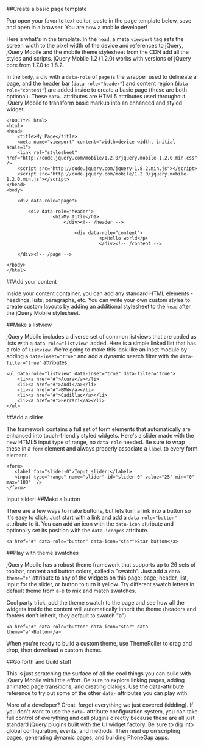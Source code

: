 ##Create a basic page template

Pop open your favorite text editor, paste in the page template below, save and open in a browser. You are now a mobile developer!  

Here's what's in the template. In the `head`, a meta `viewport` tag sets the screen width to the pixel width of the device and references to jQuery, jQuery Mobile and the mobile theme stylesheet from the CDN add all the styles and scripts. jQuery Mobile 1.2 (1.2.0) works with versions of jQuery core from 1.7.0 to 1.8.2.  

In the `body`, a div with a `data-role` of `page` is the wrapper used to delineate a page, and the header bar (`data-role="header"`) and content region (`data-role="content"`) are added inside to create a basic page (these are both optional). These `data-` attributes are HTML5 attributes used throughout jQuery Mobile to transform basic markup into an enhanced and styled widget.  

    <!DOCTYPE html> 
    <html> 
    <head> 
        <title>My Page</title> 
        <meta name="viewport" content="width=device-width, initial-scale=1"> 
        <link rel="stylesheet" href="http://code.jquery.com/mobile/1.2.0/jquery.mobile-1.2.0.min.css" />
        <script src="http://code.jquery.com/jquery-1.8.2.min.js"></script>
        <script src="http://code.jquery.com/mobile/1.2.0/jquery.mobile-1.2.0.min.js"></script>
    </head> 
    <body> 

        <div data-role="page">

	        <div data-role="header">
		             <h1>My Title</h1>
			             </div><!-- /header -->

				             <div data-role="content">	
					     	          <p>Hello world</p>		
							          </div><!-- /content -->

        </div><!-- /page -->

    </body>
    </html>


##Add your content

Inside your content container, you can add any standard HTML elements - headings, lists, paragraphs, etc. You can write your own custom styles to create custom layouts by adding an additional stylesheet to the `head` after the jQuery Mobile stylesheet.  

##Make a listview

jQuery Mobile includes a diverse set of common listviews that are coded as lists with a `data-role="listview"` added. Here is a simple linked list that has a role of `listview`. We're going to make this look like an inset module by adding a `data-inset="true"` and add a dynamic search filter with the `data-filter="true"` attributes.  

    <ul data-role="listview" data-inset="true" data-filter="true">
    	<li><a href="#">Acura</a></li>
    	<li><a href="#">Audi</a></li>
    	<li><a href="#">BMW</a></li>
    	<li><a href="#">Cadillac</a></li>
    	<li><a href="#">Ferrari</a></li>
    </ul>

 
##Add a slider

The framework contains a full set of form elements that automatically are enhanced into touch-friendly styled widgets. Here's a slider made with the new HTML5 input type of range, no `data-role` needed. Be sure to wrap these in a `form` element and always properly associate a `label` to every form element.  

    <form>
       <label for="slider-0">Input slider:</label>
       <input type="range" name="slider" id="slider-0" value="25" min="0" max="100"  />
    </form>

Input slider:
##Make a button

There are a few ways to make buttons, but lets turn a link into a button so it's easy to click. Just start with a link and add a `data-role="button"` attribute to it. You can add an icon with the `data-icon` attribute and optionally set its position with the `data-iconpos` attribute.  

    <a href="#" data-role="button" data-icon="star">Star button</a>
 
##Play with theme swatches

jQuery Mobile has a robust theme framework that supports up to 26 sets of toolbar, content and button colors, called a "swatch". Just add a `data-theme="e"` attribute to any of the widgets on this page: page, header, list, input for the slider, or button to turn it yellow. Try different swatch letters in default theme from a-e to mix and match swatches.  

Cool party trick: add the theme swatch to the page and see how all the widgets inside the content will automatically inherit the theme (headers and footers don't inherit, they default to swatch "a").

    <a href="#" data-role="button" data-icon="star" data-theme="a">Button</a>

When you're ready to build a custom theme, use ThemeRoller to drag and drop, then download a custom theme.  

##Go forth and build stuff  

This is just scratching the surface of all the cool things you can build with jQuery Mobile with little effort. Be sure to explore linking pages, adding animated page transitions, and creating dialogs. Use the data-attribute reference to try out some of the other `data-` attributes you can play with.  

More of a developer? Great, forget everything we just covered (kidding). If you don't want to use the `data-` attribute configuration system, you can take full control of everything and call plugins directly because these are all just standard jQuery plugins built with the UI widget factory. Be sure to dig into global configuration, events, and methods. Then read up on scripting pages, generating dynamic pages, and building PhoneGap apps.  

